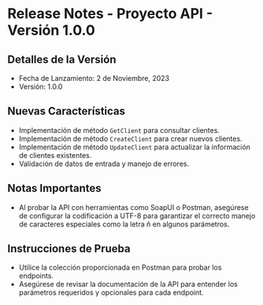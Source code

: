 ﻿# Release Notes - Proyecto API - Versión 1.0.0

## Detalles de la Versión

- Fecha de Lanzamiento: 2 de Noviembre, 2023
- Versión: 1.0.0

## Nuevas Características
- Implementación de método `GetClient` para consultar clientes.
- Implementación de método `CreateClient` para crear nuevos clientes.
- Implementación de método `UpdateClient` para actualizar la información de clientes existentes.
- Validación de datos de entrada y manejo de errores.

## Notas Importantes

- Al probar la API con herramientas como SoapUI o Postman, asegúrese de configurar la codificación a UTF-8 para garantizar el correcto manejo de caracteres especiales como la letra ñ en algunos parámetros.

## Instrucciones de Prueba

- Utilice la colección proporcionada en Postman para probar los endpoints.
- Asegúrese de revisar la documentación de la API para entender los parámetros requeridos y opcionales para cada endpoint.